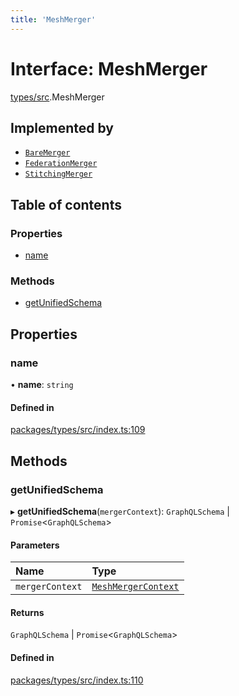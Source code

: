 ```yaml
---
title: 'MeshMerger'
---
```


# Interface: MeshMerger

[types/src](../modules/types_src).MeshMerger

## Implemented by

- [`BareMerger`](/docs/api/classes/mergers_bare_src.BareMerger)
- [`FederationMerger`](/docs/api/classes/mergers_federation_src.FederationMerger)
- [`StitchingMerger`](/docs/api/classes/mergers_stitching_src.StitchingMerger)

## Table of contents

### Properties

- [name](types_src.MeshMerger#name)

### Methods

- [getUnifiedSchema](types_src.MeshMerger#getunifiedschema)

## Properties

### name

• **name**: `string`

#### Defined in

[packages/types/src/index.ts:109](https://github.com/Urigo/graphql-mesh/blob/master/packages/types/src/index.ts#L109)

## Methods

### getUnifiedSchema

▸ **getUnifiedSchema**(`mergerContext`): `GraphQLSchema` \| `Promise`\<`GraphQLSchema`>

#### Parameters

| Name | Type |
| :------ | :------ |
| `mergerContext` | [`MeshMergerContext`](types_src.MeshMergerContext) |

#### Returns

`GraphQLSchema` \| `Promise`\<`GraphQLSchema`>

#### Defined in

[packages/types/src/index.ts:110](https://github.com/Urigo/graphql-mesh/blob/master/packages/types/src/index.ts#L110)

